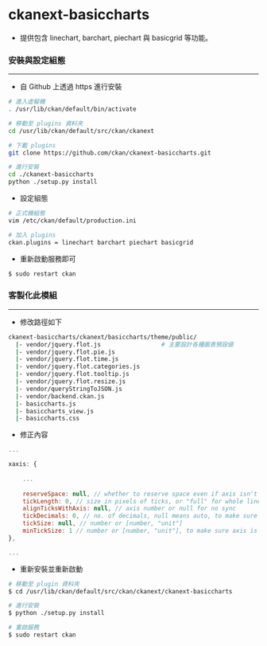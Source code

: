 # ckanext-basiccharts

<script type="text/javascript" src="../js/general.js"></script>

* 提供包含 linechart, barchart, piechart 與 basicgrid 等功能。

### 安裝與設定組態
---

* 自 Github 上透過 https 進行安裝

```bash
# 進入虛擬機
. /usr/lib/ckan/default/bin/activate

# 移動至 plugins 資料夾
cd /usr/lib/ckan/default/src/ckan/ckanext

# 下載 plugins
git clone https://github.com/ckan/ckanext-basiccharts.git

# 進行安裝
cd ./ckanext-basiccharts
python ./setup.py install
```

* 設定組態

```bash
# 正式機組態
vim /etc/ckan/default/production.ini

# 加入 plugins
ckan.plugins = linechart barchart piechart basicgrid
```

* 重新啟動服務即可

```bash
$ sudo restart ckan
```

### 客製化此模組
---

* 修改路徑如下

```bash
ckanext-basiccharts/ckanext/basiccharts/theme/public/
  |- vendor/jquery.flot.js                 # 主要設計各種圖表預設値
  |- vendor/jquery.flot.pie.js
  |- vendor/jquery.flot.time.js
  |- vendor/jquery.flot.categories.js
  |- vendor/jquery.flot.tooltip.js
  |- vendor/jquery.flot.resize.js
  |- vendor/queryStringToJSON.js
  |- vendor/backend.ckan.js
  |- basiccharts.js
  |- basiccharts_view.js
  |- basiccharts.css
```

* 修正內容

```javascript
...

xaxis: {
    
    ...
    
    reserveSpace: null, // whether to reserve space even if axis isn't shown
    tickLength: 0, // size in pixels of ticks, or "full" for whole line, no grid line
    alignTicksWithAxis: null, // axis number or null for no sync
    tickDecimals: 0, // no. of decimals, null means auto, to make sure no float number
    tickSize: null, // number or [number, "unit"]
    minTickSize: 1 // number or [number, "unit"], to make sure axis is integer, not float
},

...
```


* 重新安裝並重新啟動

```bash
# 移動至 plugin 資料夾
$ cd /usr/lib/ckan/default/src/ckan/ckanext/ckanext-basiccharts

# 進行安裝
$ python ./setup.py install

# 重啟服務
$ sudo restart ckan
```














